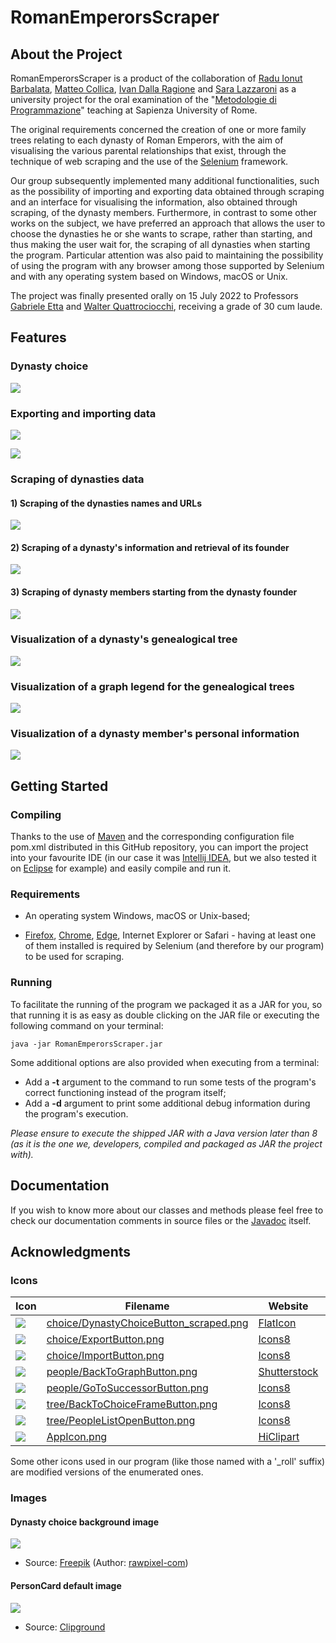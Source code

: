 # RomanEmperorsScraper

## About the Project

RomanEmperorsScraper is a product of the collaboration of [Radu Ionut Barbalata](https://github.com/i0nut02/), [Matteo Collica](https://github.com/matypist/), [Ivan Dalla Ragione](https://github.com/Ivanettoss/) and [Sara Lazzaroni](https://github.com/saralazza/) as a university project for the oral examination of the "[Metodologie di Programmazione](https://corsidilaurea.uniroma1.it/it/view-course-details/2021/29923/20210916103754/ad1151e3-90e5-4009-801c-8d867e9dc12f/68651d4a-a4bd-430f-a2c9-0627c5463bf7/0fa6b253-7608-4a35-9065-0c61929ea3a5/4c972aa5-ec0a-4b9d-8208-917d257aa78a)" teaching at Sapienza University of Rome.

The original requirements concerned the creation of one or more family trees relating to each dynasty of Roman Emperors, with the aim of visualising the various parental relationships that exist, through the technique of web scraping and the use of the [Selenium](https://www.selenium.dev/) framework.

Our group subsequently implemented many additional functionalities, such as the possibility of importing and exporting data obtained through scraping and an interface for visualising the information, also obtained through scraping, of the dynasty members. Furthermore, in contrast to some other works on the subject, we have preferred an approach that allows the user to choose the dynasties he or she wants to scrape, rather than starting, and thus making the user wait for, the scraping of all dynasties when starting the program. Particular attention was also paid to maintaining the possibility of using the program with any browser among those supported by Selenium and with any operating system based on Windows, macOS or Unix.

The project was finally presented orally on 15 July 2022 to Professors [Gabriele Etta](https://research.uniroma1.it/researcher/663eaa627732b762ffb27f464fbb77da63a5bae2f887e36c98aeaa42) and [Walter Quattrociocchi](https://corsidilaurea.uniroma1.it/user/37050), receiving a grade of 30 cum laude.

## Features

### Dynasty choice
![](.github/screenshots/Dynasty_choice.jpg)

### Exporting and importing data
![](.github/screenshots/Exporting.png)

![](.github/screenshots/Importing.png)

### Scraping of dynasties data

#### 1) Scraping of the dynasties names and URLs

![](.github/screenshots/Scraping_1.png)

#### 2) Scraping of a dynasty's information and retrieval of its founder

![](.github/screenshots/Scraping_2.png)

#### 3) Scraping of dynasty members starting from the dynasty founder

![](.github/screenshots/Scraping_3.png)

### Visualization of a dynasty's genealogical tree
![](.github/screenshots/Dynasty_tree.png)

### Visualization of a graph legend for the genealogical trees
![](.github/screenshots/Dynasty_tree_legend.png)

### Visualization of a dynasty member's personal information
![](.github/screenshots/Dynasty_member.png)

## Getting Started

### Compiling

Thanks to the use of [Maven](https://maven.apache.org/) and the corresponding configuration file pom.xml distributed in this GitHub repository, you can import the project into your favourite IDE (in our case it was [Intellij IDEA](https://www.jetbrains.com/idea/), but we also tested it on [Eclipse](https://eclipseide.org/release/) for example) and easily compile and run it.

### Requirements

* An operating system Windows, macOS or Unix-based;

* [Firefox](https://www.mozilla.org/it/firefox/new/), [Chrome](https://www.google.it/chrome/index.html), [Edge](https://www.microsoft.com/it-it/edge), Internet Explorer or Safari - having at least one of them installed is required by Selenium (and therefore by our program) to be used for scraping.

### Running

To facilitate the running of the program we packaged it as a JAR for you, so that running it is as easy as double clicking on the JAR file or executing the following command on your terminal:
```
java -jar RomanEmperorsScraper.jar
```

Some additional options are also provided when executing from a terminal:
* Add a **-t** argument to the command to run some tests of the program's correct functioning instead of the program itself;
* Add a **-d** argument to print some additional debug information during the program's execution.

*Please ensure to execute the shipped JAR with a Java version later than 8 (as it is the one we, developers, compiled and packaged as JAR the project with).*

## Documentation

If you wish to know more about our classes and methods please feel free to check our documentation comments in source files or the [Javadoc](https://matypist.github.io/RomanEmperorsScraper/) itself.

## Acknowledgments

### Icons

| Icon                                                                                  | Filename                                                                                                                   | Website                                         | Author                                                             |
|---------------------------------------------------------------------------------------|----------------------------------------------------------------------------------------------------------------------------|-------------------------------------------------|--------------------------------------------------------------------|
| ![](src/main/resources/resources/images/icons/choice/DynastyChoiceButton_scraped.png) | [choice/DynastyChoiceButton_scraped.png](src/main/resources/resources/images/icons/choice/DynastyChoiceButton_scraped.png) | [FlatIcon](https://www.flaticon.com/)           | [Freepik](https://www.flaticon.com/authors/freepik)                |
| ![](src/main/resources/resources/images/icons/choice/ExportButton.png)                | [choice/ExportButton.png](src/main/resources/resources/images/icons/choice/ExportButton.png)                               | [Icons8](https://icons8.com/)                   | [xnimrodx](https://icons8.com/icons/authors/3ayxolOIttPV/xnimrodx) |
| ![](src/main/resources/resources/images/icons/choice/ImportButton.png)                | [choice/ImportButton.png](src/main/resources/resources/images/icons/choice/ImportButton.png)                               | [Icons8](https://icons8.com/)                   | [xnimrodx](https://icons8.com/icons/authors/3ayxolOIttPV/xnimrodx) |
| ![](src/main/resources/resources/images/icons/people/BackToGraphButton.png)           | [people/BackToGraphButton.png](src/main/resources/resources/images/icons/people/BackToGraphButton.png)                     | [Shutterstock](https://www.shutterstock.com/it) | [vectorwin](https://www.shutterstock.com/it/g/vectorwin)           |
| ![](src/main/resources/resources/images/icons/people/GoToSuccessorButton.png)         | [people/GoToSuccessorButton.png](src/main/resources/resources/images/icons/people/GoToSuccessorButton.png)                 | [Icons8](https://icons8.com/)                   | [Icons8](https://icons8.com/about)                                 |
| ![](src/main/resources/resources/images/icons/tree/BackToChoiceFrameButton.png)       | [tree/BackToChoiceFrameButton.png](src/main/resources/resources/images/icons/tree/BackToChoiceFrameButton.png)             | [Icons8](https://icons8.com/)                   | [Icons8](https://icons8.com/about)                                 |
| ![](src/main/resources/resources/images/icons/tree/PeopleListOpenButton.png)          | [tree/PeopleListOpenButton.png](src/main/resources/resources/images/icons/tree/PeopleListOpenButton.png)                   | [Icons8](https://icons8.com/)                   | [Icons8](https://icons8.com/about)                                 |
| ![](src/main/resources/resources/images/icons/AppIcon.png)                            | [AppIcon.png](src/main/resources/resources/images/icons/AppIcon.png)                                                       | [HiClipart](https://www.hiclipart.com/)         |                                                                    |

Some other icons used in our program (like those named with a '_roll' suffix) are modified versions of the enumerated ones.

### Images

#### Dynasty choice background image
![](src/main/resources/resources/images/DynastyChoiceFrame_bgImage.jpeg)
* Source: [Freepik](https://www.freepik.com/free-photo/close-up-white-marble-texture-background_3472378.htm) (Author: [rawpixel-com](https://www.freepik.com/author/rawpixel-com))


#### PersonCard default image
![](src/main/resources/resources/images/PersonCard_defaultImage.png)
* Source: [Clipground](https://clipground.com/spqr-clipart.html)